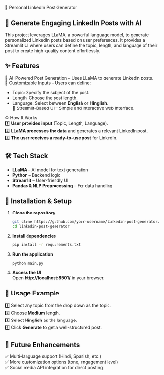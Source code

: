 📢 Personal LinkedIn Post Generator  

## 🚀 Generate Engaging LinkedIn Posts with AI  

This project leverages LLaMA, a powerful language model, to generate personalized LinkedIn posts based on user preferences. It provides a Streamlit UI where users can define the topic, length, and language of their post to create high-quality content effortlessly.  

## ✨ Features  
🔹 AI-Powered Post Generation – Uses LLaMA to generate LinkedIn posts.  
🔹 Customizable Inputs – Users can define:  
   - Topic: Specify the subject of the post.  
   - Length: Choose the post length.  
   - Language: Select between **English** or **Hinglish**.  
🔹 Streamlit-Based UI – Simple and interactive web interface.  

⚙️ How It Works  
1️⃣ **User provides input** (Topic, Length, Language).  
2️⃣ **LLaMA processes the data** and generates a relevant LinkedIn post.  
3️⃣ **The user receives a ready-to-use post** for LinkedIn.  

## 🛠 **Tech Stack**  
- **LLaMA** – AI model for text generation  
- **Python** – Backend logic  
- **Streamlit** – User-friendly UI  
- **Pandas & NLP Preprocessing** – For data handling  

## 🚀 **Installation & Setup**  
1. **Clone the repository**  
   ```bash
   git clone https://github.com/your-username/linkedin-post-generator.git
   cd linkedin-post-generator
   ```  
2. **Install dependencies**  
   ```bash
   pip install -r requirements.txt
   ```  
3. **Run the application**  
   ```bash
   python main.py
   ```  
4. **Access the UI**  
   Open **http://localhost:8501/** in your browser.  

## 📜 **Usage Example**  
1️⃣ Select any topic from the drop down as the topic.  
2️⃣ Choose **Medium** length.  
3️⃣ Select **Hinglish** as the language.  
4️⃣ Click **Generate** to get a well-structured post.  

## 📌 **Future Enhancements**  
✅ Multi-language support (Hindi, Spanish, etc.)  
✅ More customization options (tone, engagement level)  
✅ Social media API integration for direct posting  
